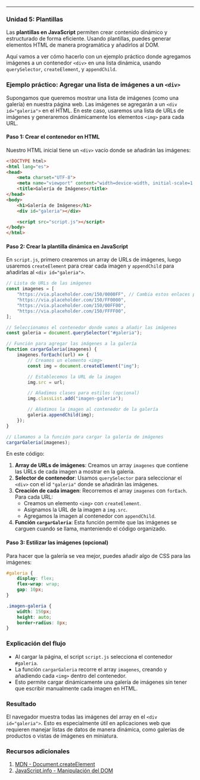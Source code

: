---

### **Unidad 5: Plantillas**

Las **plantillas en JavaScript** permiten crear contenido dinámico y estructurado de forma eficiente. Usando plantillas, puedes generar elementos HTML de manera programática y añadirlos al DOM. 

Aquí vamos a ver cómo hacerlo con un ejemplo práctico donde agregamos imágenes a un contenedor `<div>` en una lista dinámica, usando `querySelector`, `createElement`, y `appendChild`.

### Ejemplo práctico: Agregar una lista de imágenes a un `<div>`

Supongamos que queremos mostrar una lista de imágenes (como una galería) en nuestra página web. Las imágenes se agregarán a un `<div id="galeria">` en el HTML. En este caso, usaremos una lista de URLs de imágenes y generaremos dinámicamente los elementos `<img>` para cada URL. 

#### Paso 1: Crear el contenedor en HTML

Nuestro HTML inicial tiene un `<div>` vacío donde se añadirán las imágenes:

```html
<!DOCTYPE html>
<html lang="es">
<head>
    <meta charset="UTF-8">
    <meta name="viewport" content="width=device-width, initial-scale=1.0">
    <title>Galería de Imágenes</title>
</head>
<body>
    <h1>Galería de Imágenes</h1>
    <div id="galeria"></div>

    <script src="script.js"></script>
</body>
</html>
```

#### Paso 2: Crear la plantilla dinámica en JavaScript

En `script.js`, primero crearemos un array de URLs de imágenes, luego usaremos `createElement` para crear cada imagen y `appendChild` para añadirlas al `<div id="galeria">`.

```javascript
// Lista de URLs de las imágenes
const imagenes = [
    "https://via.placeholder.com/150/0000FF", // Cambia estos enlaces por tus propias imágenes
    "https://via.placeholder.com/150/FF0000",
    "https://via.placeholder.com/150/00FF00",
    "https://via.placeholder.com/150/FFFF00",
];

// Seleccionamos el contenedor donde vamos a añadir las imágenes
const galeria = document.querySelector("#galeria");

// Función para agregar las imágenes a la galería
function cargarGaleria(imagenes) {
    imagenes.forEach((url) => {
        // Creamos un elemento <img>
        const img = document.createElement("img");

        // Establecemos la URL de la imagen
        img.src = url;

        // Añadimos clases para estilos (opcional)
        img.classList.add("imagen-galeria");

        // Añadimos la imagen al contenedor de la galería
        galeria.appendChild(img);
    });
}

// Llamamos a la función para cargar la galería de imágenes
cargarGaleria(imagenes);
```

En este código:

1. **Array de URLs de imágenes**: Creamos un array `imagenes` que contiene las URLs de cada imagen a mostrar en la galería.
2. **Selector de contenedor**: Usamos `querySelector` para seleccionar el `<div>` con el id `"galeria"` donde se añadirán las imágenes.
3. **Creación de cada imagen**: Recorremos el array `imagenes` con `forEach`. Para cada URL:
   - Creamos un elemento `<img>` con `createElement`.
   - Asignamos la URL de la imagen a `img.src`.
   - Agregamos la imagen al contenedor con `appendChild`.
4. **Función `cargarGaleria`**: Esta función permite que las imágenes se carguen cuando se llama, manteniendo el código organizado.

#### Paso 3: Estilizar las imágenes (opcional)

Para hacer que la galería se vea mejor, puedes añadir algo de CSS para las imágenes:

```css
#galeria {
    display: flex;
    flex-wrap: wrap;
    gap: 10px;
}

.imagen-galeria {
    width: 150px;
    height: auto;
    border-radius: 8px;
}
```

### Explicación del flujo

- Al cargar la página, el script `script.js` selecciona el contenedor `#galeria`.
- La función `cargarGaleria` recorre el array `imagenes`, creando y añadiendo cada `<img>` dentro del contenedor.
- Esto permite cargar dinámicamente una galería de imágenes sin tener que escribir manualmente cada imagen en HTML.

### Resultado

El navegador muestra todas las imágenes del array en el `<div id="galeria">`. Esto es especialmente útil en aplicaciones web que requieren manejar listas de datos de manera dinámica, como galerías de productos o vistas de imágenes en miniatura.

### Recursos adicionales

1. [MDN - Document.createElement](https://developer.mozilla.org/es/docs/Web/API/Document/createElement)
2. [JavaScript.info - Manipulación del DOM](https://javascript.info/modifying-document)
